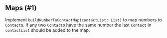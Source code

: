 ## Maps (#1)

Implement `buildNumberToContactMap(contactList: List)` to map numbers
to `Contact`s. If any two `Contact`s have the same number the last `Contact` in
`contactList` should be added to the map.